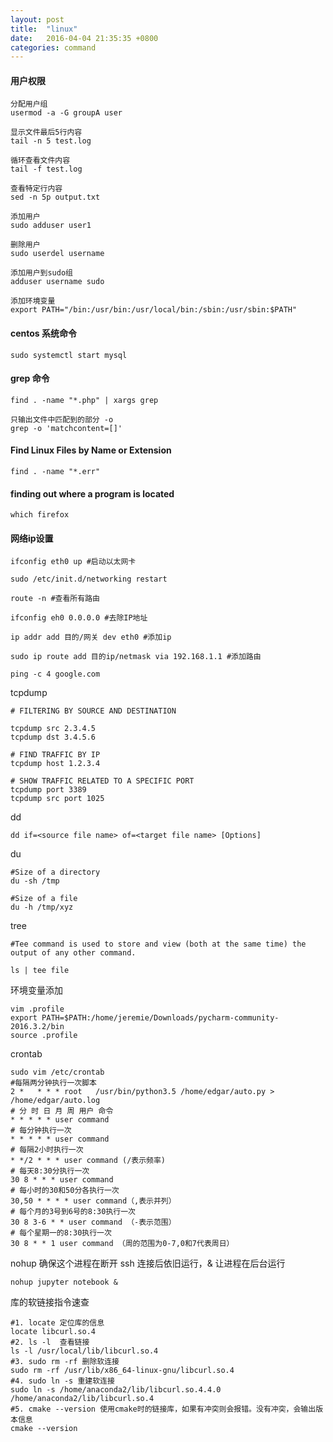 ```yaml
---
layout: post
title:  "linux"
date:   2016-04-04 21:35:35 +0800
categories: command
---
```


#### 用户权限

```
分配用户组
usermod -a -G groupA user

显示文件最后5行内容
tail -n 5 test.log

循环查看文件内容
tail -f test.log

查看特定行内容
sed -n 5p output.txt

添加用户
sudo adduser user1

删除用户
sudo userdel username

添加用户到sudo组
adduser username sudo

添加环境变量
export PATH="/bin:/usr/bin:/usr/local/bin:/sbin:/usr/sbin:$PATH"
```

#### centos 系统命令

```
sudo systemctl start mysql
```

#### grep 命令

```
find . -name "*.php" | xargs grep

只输出文件中匹配到的部分 -o
grep -o 'matchcontent=[]'
```

#### Find Linux Files by Name or Extension
```
find . -name "*.err"
```

#### finding out where a program is located
```
which firefox
```

#### 网络ip设置

```
ifconfig eth0 up #启动以太网卡

sudo /etc/init.d/networking restart

route -n #查看所有路由

ifconfig eh0 0.0.0.0 #去除IP地址

ip addr add 目的/网关 dev eth0 #添加ip

sudo ip route add 目的ip/netmask via 192.168.1.1 #添加路由

ping -c 4 google.com
```

tcpdump

```
# FILTERING BY SOURCE AND DESTINATION

tcpdump src 2.3.4.5
tcpdump dst 3.4.5.6

# FIND TRAFFIC BY IP
tcpdump host 1.2.3.4

# SHOW TRAFFIC RELATED TO A SPECIFIC PORT
tcpdump port 3389
tcpdump src port 1025

```

dd

```
dd if=<source file name> of=<target file name> [Options]
```

du
```
#Size of a directory
du -sh /tmp

#Size of a file
du -h /tmp/xyz
```

tree
```
#Tee command is used to store and view (both at the same time) the output of any other command.

ls | tee file
```

环境变量添加
```
vim .profile
export PATH=$PATH:/home/jeremie/Downloads/pycharm-community-2016.3.2/bin
source .profile
```

crontab
```
sudo vim /etc/crontab
#每隔两分钟执行一次脚本
2 *   * * * root   /usr/bin/python3.5 /home/edgar/auto.py > /home/edgar/auto.log
# 分 时 日 月 周 用户 命令
* * * * * user command
# 每分钟执行一次
* * * * * user command
# 每隔2小时执行一次
* */2 * * * user command (/表示频率)
# 每天8:30分执行一次
30 8 * * * user command
# 每小时的30和50分各执行一次
30,50 * * * * user command（,表示并列）
# 每个月的3号到6号的8:30执行一次
30 8 3-6 * * user command （-表示范围）
# 每个星期一的8:30执行一次
30 8 * * 1 user command （周的范围为0-7,0和7代表周日）

```

nohup 确保这个进程在断开 ssh 连接后依旧运行，& 让进程在后台运行
```
nohup jupyter notebook &
```

库的软链接指令速查
```
#1. locate 定位库的信息  
locate libcurl.so.4  
#2. ls -l  查看链接  
ls -l /usr/local/lib/libcurl.so.4  
#3. sudo rm -rf 删除软连接  
sudo rm -rf /usr/lib/x86_64-linux-gnu/libcurl.so.4  
#4. sudo ln -s 重建软连接  
sudo ln -s /home/anaconda2/lib/libcurl.so.4.4.0 /home/anaconda2/lib/libcurl.so.4  
#5. cmake --version 使用cmake时的链接库，如果有冲突则会报错。没有冲突，会输出版本信息  
cmake --version  
```
